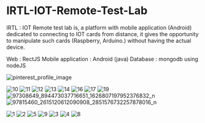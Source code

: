 # IRTL-IOT-Remote-Test-Lab
IRTL : IOT Remote test lab is, a platform with mobile application (Android) dedicated to connecting to IOT cards from distance, it gives the opportunity to manipulate such cards (Raspberry, Arduino.) without having the actual device.

Web : RectJS
Mobile application : Android (java)
Database : mongodb using nodeJS

![pinterest_profile_image](https://user-images.githubusercontent.com/44651085/90853196-4e23cc80-e371-11ea-9d76-e9005f7e42c1.png)

![10](https://user-images.githubusercontent.com/44651085/90919417-56662100-e3de-11ea-9c41-161e782e9c21.jpg)
![11](https://user-images.githubusercontent.com/44651085/90919423-57974e00-e3de-11ea-910b-7cbf88948eb2.jpg)
![12](https://user-images.githubusercontent.com/44651085/90919427-59611180-e3de-11ea-86c2-fc79fa983a45.jpg)
![13](https://user-images.githubusercontent.com/44651085/90919439-5d8d2f00-e3de-11ea-8ef7-07b7902eb75e.jpg)
![14](https://user-images.githubusercontent.com/44651085/90919458-61b94c80-e3de-11ea-8fd6-dc5de63f3ac1.jpg)
![16](https://user-images.githubusercontent.com/44651085/90919467-65e56a00-e3de-11ea-9ea8-a86ac2dd1a8e.jpg)
![17](https://user-images.githubusercontent.com/44651085/90919479-6c73e180-e3de-11ea-9de1-a46a5ca59e3d.jpg)
![19](https://user-images.githubusercontent.com/44651085/90919490-71d12c00-e3de-11ea-8a11-9cc1a5106090.jpg)
![97308649_894473037716651_1626807197952376832_n](https://user-images.githubusercontent.com/44651085/90919497-74cc1c80-e3de-11ea-8d0a-239b4da3dba8.png)
![97815460_2615120612090908_2851576732257878016_n](https://user-images.githubusercontent.com/44651085/90919503-77c70d00-e3de-11ea-82fe-526955c8abcf.png)


![1](https://user-images.githubusercontent.com/44651085/90911564-15b3db00-e3d1-11ea-8dfb-d8182a17aca8.jpg)
![2](https://user-images.githubusercontent.com/44651085/90911591-1c425280-e3d1-11ea-9026-674a404b9ba7.jpg)
![5](https://user-images.githubusercontent.com/44651085/90911605-21070680-e3d1-11ea-8609-35a1f377917b.jpg)
![9](https://user-images.githubusercontent.com/44651085/90911616-25332400-e3d1-11ea-9184-dd875293d665.jpg)
![3](https://user-images.githubusercontent.com/44651085/90911623-26fce780-e3d1-11ea-99b4-d50665350083.jpg)
![4](https://user-images.githubusercontent.com/44651085/90911793-63304800-e3d1-11ea-92bf-4a716717e57b.jpg)
![8](https://user-images.githubusercontent.com/44651085/90911642-2d8b5f00-e3d1-11ea-8b5e-a76e76328261.jpg)














